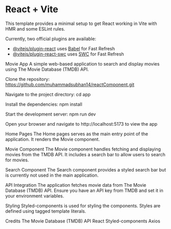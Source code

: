 # React + Vite

This template provides a minimal setup to get React working in Vite with HMR and some ESLint rules.

Currently, two official plugins are available:

- [@vitejs/plugin-react](https://github.com/vitejs/vite-plugin-react/blob/main/packages/plugin-react/README.md) uses [Babel](https://babeljs.io/) for Fast Refresh
- [@vitejs/plugin-react-swc](https://github.com/vitejs/vite-plugin-react-swc) uses [SWC](https://swc.rs/) for Fast Refresh


Movie App
A simple web-based application to search and display movies using The Movie Database (TMDB) API.

Clone the repository:
https://github.com/muhammadsubhan14/reactComponent.git

Navigate to the project directory:
cd app

Install the dependencies:
npm install

Start the development server:
npm run dev

Open your browser and navigate to http://localhost:5173 to view the app

Home Pages
The Home pages serves as the main entry point of the application. It renders the Movie component.

Movie Component
The Movie component handles fetching and displaying movies from the TMDB API. It includes a search bar to allow users to search for movies.

Search Component
The Search component provides a styled search bar but is currently not used in the main application.

API Integration
The application fetches movie data from The Movie Database (TMDB) API. Ensure you have an API key from TMDB and set it in your environment variables.

Styling
Styled-components is used for styling the components. Styles are defined using tagged template literals.

Credits
The Movie Database (TMDB) API
React
Styled-components
Axios